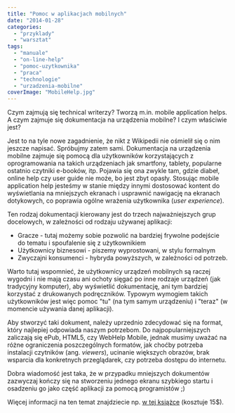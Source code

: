 ```yaml
---
title: "Pomoc w aplikacjach mobilnych"
date: "2014-01-28"
categories:
  - "przyklady"
  - "warsztat"
tags:
  - "manuale"
  - "on-line-help"
  - "pomoc-uzytkownika"
  - "praca"
  - "technologie"
  - "urzadzenia-mobilne"
coverImage: "MobileHelp.jpg"
---
```


Czym zajmują się technical writerzy? Tworzą m.in. mobile application helps. A czym zajmuje się dokumentacja na urządzenia mobilne? I czym właściwie jest?

Jest to na tyle nowe zagadnienie, że nikt z Wikipedii nie ośmielił się o nim jeszcze napisać. Spróbujmy zatem sami. Dokumentacja na urządzenia mobilne zajmuje się pomocą dla użytkowników korzystających z oprogramowania na takich urządzeniach jak smartfony, tablety, popularne ostatnio czytniki e-booków, itp. Pojawia się ona zwykle tam, gdzie diabeł, online help czy user guide nie może, bo jest zbyt opasły. Stosując mobile application help jesteśmy w stanie między innymi dostosować kontent do wyświetlania na mniejszych ekranach i usprawnić nawigację na ekranach dotykowych, co poprawia ogólne wrażenia użytkownika (_user experience_).

Ten rodzaj dokumentacji kierowany jest do trzech najważniejszych grup docelowych, w zależności od rodzaju używanej aplikacji:

- Gracze - tutaj możemy sobie pozwolić na bardziej frywolne podejście do tematu i spoufalenie się z użytkownikiem
- Użytkownicy biznesowi - piszemy wyprostowani, w stylu formalnym
- Zwyczajni konsumenci - hybryda powyższych, w zależności od potrzeb.

Warto tutaj wspomnieć, że użytkownicy urządzeń mobilnych są raczej wygodni i nie mają czasu ani ochoty sięgać po inne rodzaje urządzeń (jak tradycyjny komputer), aby wyświetlić dokumentację, ani tym bardziej korzystać z drukowanych podręczników. Typowym wymogiem takich użytkowników jest więc pomoc "tu" (na tym samym urządzeniu) i "teraz" (w momencie używania danej aplikacji).

Aby stworzyć taki dokument, należy uprzednio zdecydować się na format, który najlepiej odpowiada naszym potrzebom. Do najpopularniejszych zaliczają się ePub, HTML5, czy WebHelp Mobile, jednak musimy uważać na różne ograniczenia poszczególnych formatów, jak choćby potrzeba instalacji czytników (ang. _viewers_), ucinanie większych obrazów, brak wsparcia dla konkretnych przeglądarek, czy potrzeba dostępu do internetu.

Dobra wiadomość jest taka, że w przypadku mniejszych dokumentów zazwyczaj kończy się na stworzeniu jednego ekranu szybkiego startu i osadzeniu go jako część aplikacji za pomocą programistów ;)

Więcej informacji na ten temat znajdziecie np. [w tej książce](http://www.writersua.com/mobile/book.htm) (kosztuje 15$).
